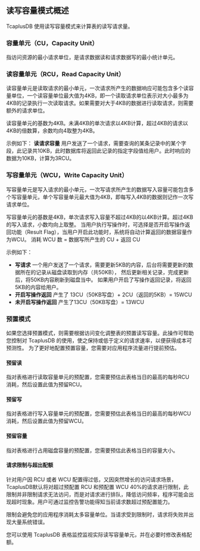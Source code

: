 
## 读写容量模式概述
TcaplusDB 使用读写容量模式来计算表的读写请求量。

### 容量单元（CU，Capacity Unit）
指访问资源的最小请求单位，是请求数据读和请求数据写的最小统计单元。

### 读容量单元（RCU，Read Capacity Unit）
读容量单元是读取请求的最小单元，一次请求所产生的数据响应可能包含多个读容量单位，一个读容量单位最大值为4KB，即一个读取请求单位表示对大小最多为4KB的记录执行一次读取请求。如果需要对大于4KB的数据进行读取请求，则需要额外的请求单位。

读容量单元的基数为4KB。未满4KB的单次请求以4KB计算，超过4KB的请求以4KB的倍数算，余数均向4取整为4KB。

示例如下：
**读请求容量**
  用户发送了一个请求，需要查询的某条记录中的某个字段，此记录共10KB，此时数据库将返回此记录的指定字段值给用户。此时响应的数据为10KB，计算为3RCU。

### 写容量单元（WCU，Write Capacity Unit）
写容量单元是写入请求的最小单元，一次写请求所产生的数据写入容量可能包含多个写容量单元，单个写容量单元最大值为4KB，即每写入4KB的数据则记作一次写请求单位。

写容量单元的基数是4KB，单次请求写入容量不超过4KB的以4KB计算。超过4KB的写入请求，小数均向上取整。
当用户执行写操作时，可选择是否开启写操作返回功能（Result Flag），当用户开启此功能时，系统将自动计算返回的数据容量作为WCU。
消耗 WCU 数 = 数据写所产生的 CU + 返回 CU

示例如下：
- **写请求**
  一个用户发送了一个请求，需要更新5KB的内容，后台将需要更新的数据所在的记录从磁盘读取到内存（共50KB），
  然后更新相关记录，完成更新后，将50KB内容刷新到磁盘当中。
  如果用户开启了写操作返回记录，将返回5KB的内容给用户。
- **开启写操作返回**
  产生了 13CU（50KB写盘）+ 2CU（返回的5KB）= 15WCU
- **未开启写操作返回**
  产生了13CU（50KB写盘）= 13WCU

### 预置模式
如果您选择预置模式，则需要根据访问变化调整表的预置读写容量。此操作可帮助您控制对 TcaplusDB 的使用，使之保持或低于定义的请求速率，以便获得成本可预测性。
为了更好地配置预置容量，您需要对应用程序流量进行提前预估。

#### 预留读
指对表格进行读取容量单元的预配置，您需要预估此表格当日的最高的每秒RCU消耗，然后设置此值为预留RCU。

#### 预留写
指对表格进行写入容量单元的预配置，您需要预估此表格当日的最高的每秒WCU消耗，然后设置此值为预留WCU。

#### 预留容量
指对表格进行占用磁盘容量的预配置，您需要预估此表格当日的容量大小。

#### 请求限制与超出配额
针对用户因 RCU 或者 WCU 配置得过低，又因突然增长的访问请求场景，TcaplusDB默认将对超过预配置 RCU 和预配置 WCU 40%的请求进行限制，此限制并非限制请求无法访问，而是对请求进行排队，降低访问频率，程序可能会出现超时现象。用户可通过监控告警功能得知当前请求数超过预配置能力。

限制会避免您的应用程序消耗太多容量单位。当请求受到限制时，请求将失败并出现大量系统错误。

您可以使用 TcaplusDB 表格监控监视实际读写容量单元，并在必要时修改表格配额。
